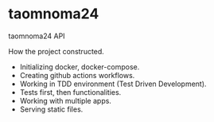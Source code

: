 # taomnoma24
taomnoma24 API

How the project constructed.
- Initializing docker, docker-compose.
- Creating github actions workflows.
- Working in TDD environment (Test Driven Development).
- Tests first, then functionalities.
- Working with multiple apps.
- Serving static files.
